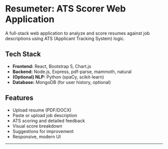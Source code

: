 # Resumeter: ATS Scorer Web Application

A full-stack web application to analyze and score resumes against job descriptions using ATS (Applicant Tracking System) logic.

## Tech Stack
- **Frontend:** React, Bootstrap 5, Chart.js
- **Backend:** Node.js, Express, pdf-parse, mammoth, natural
- **(Optional) NLP:** Python (spaCy, scikit-learn)
- **Database:** MongoDB (for user history, optional)

## Features
- Upload resume (PDF/DOCX)
- Paste or upload job description
- ATS scoring and detailed feedback
- Visual score breakdown
- Suggestions for improvement
- Responsive, modern UI

--- 